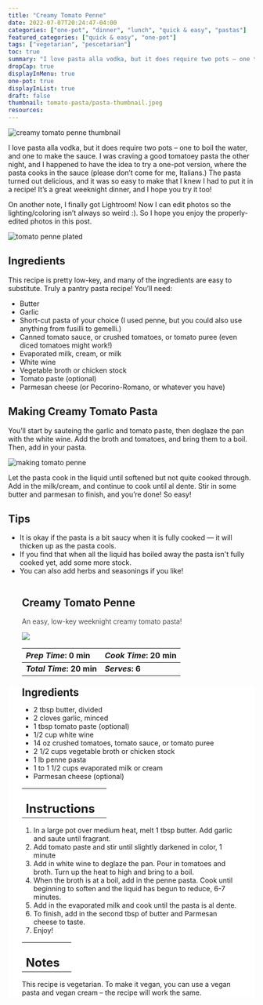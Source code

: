```yaml
---
title: "Creamy Tomato Penne"
date: 2022-07-07T20:24:47-04:00
categories: ["one-pot", "dinner", "lunch", "quick & easy", "pastas"]
featured_categories: ["quick & easy", "one-pot"]
tags: ["vegetarian", "pescetarian"]
toc: true
summary: "I love pasta alla vodka, but it does require two pots – one to boil the water, and one to make the sauce. I was craving a good tomatoey pasta the other night, and I happened to have the idea to try a one-pot version, where the pasta cooks in the sauce (please don’t come for me, Italians.) The pasta turned out delicious, and it was so easy to make that I knew I had to put it in a recipe!"
dropCap: true
displayInMenu: true
one-pot: true
displayInList: true
draft: false
thumbnail: tomato-pasta/pasta-thumbnail.jpeg
resources:
---
```


![creamy tomato penne thumbnail](../../tomato-pasta/pasta-thumbnail.jpeg)

I love pasta alla vodka, but it does require two pots – one to boil the water, and one to make the sauce. I was craving a good tomatoey pasta the other night, and I happened to have the idea to try a one-pot version, where the pasta cooks in the sauce (please don’t come for me, Italians.) The pasta turned out delicious, and it was so easy to make that I knew I had to put it in a recipe! It’s a great weeknight dinner, and I hope you try it too!

On another note, I finally got Lightroom! Now I can edit photos so the lighting/coloring isn’t always so weird :). So I hope you enjoy the properly-edited photos in this post.

![tomato penne plated](../../tomato-pasta/tomato-penne-plated.jpeg)

## Ingredients

This recipe is pretty low-key, and many of the ingredients are easy to substitute. Truly a pantry pasta recipe! You’ll need:

- Butter
- Garlic
- Short-cut pasta of your choice (I used penne, but you could also use anything from fusilli to gemelli.)
- Canned tomato sauce, or crushed tomatoes, or tomato puree (even diced tomatoes might work!)
- Evaporated milk, cream, or milk
- White wine
- Vegetable broth or chicken stock
- Tomato paste (optional)
- Parmesan cheese (or Pecorino-Romano, or whatever you have)

## Making Creamy Tomato Pasta

You’ll start by sauteing the garlic and tomato paste, then deglaze the pan with the white wine. Add the broth and tomatoes, and bring them to a boil. Then, add in your pasta.

![making tomato penne](../../tomato-pasta/making-tomato-penne.jpeg)

Let the pasta cook in the liquid until softened but not quite cooked through. Add in the milk/cream, and continue to cook until al dente. Stir in some butter and parmesan to finish, and you’re done! So easy!

## Tips

- It is okay if the pasta is a bit saucy when it is fully cooked — it will thicken up as the pasta cools.
- If you find that when all the liquid has boiled away the pasta isn't fully cooked yet, add some more stock.
- You can also add herbs and seasonings if you like!

<div class = "bg-pink-100 dark:bg-gray-700"  id = "recipe"> 
<div class = "bg-pink-100 dark:bg-gray-700"  style = "padding-left:2em; margin-top:0; margin-bottom:0;">

<div style="display:grid; align-items:start; justify-content:space-between; padding-right:2em" class="grid-cols-2 gap-2 md:gap-4 lg:gap-8 xl:gap-12"><div class = "mb-8"><h2>Creamy Tomato Penne</h2><p style = "font-weight: 300;">An easy, low-key weeknight creamy tomato pasta!</p></div><img src="../../tomato-pasta/pasta-thumbnail.jpeg"  class="w-full h-auto mx-auto"/></div>

| _Prep Time_: 0 min  | _Cook Time_: 20 min  |
| :--- | :--- |
| **_Total Time_: 20 min** | **_Serves_: 6**  |

</div>
<div style="background-color: white; padding-left:2em; padding-right:2em; border-width:3px; border-color:lavenderblush; margin-top:0;">
 <div><h2 style = "margin-top:1em; margin-bottom:0;" >Ingredients</h2></div>
 
- 2 tbsp butter, divided
- 2 cloves garlic, minced
- 1 tbsp tomato paste (optional)
- 1/2 cup white wine
- 14 oz crushed tomatoes, tomato sauce, or tomato puree
- 2 1/2 cups vegetable broth or chicken stock
- 1 lb penne pasta
- 1 to 1 1/2 cups evaporated milk or cream
- Parmesan cheese (optional)

|   |    |
| :--- | :--- |
| <div><h2 style = "margin-top:1em; margin-bottom:0;" >Instructions</h2></div>|   |

1. In a large pot over medium heat, melt 1 tbsp butter. Add garlic and saute until fragrant.
2. Add tomato paste and stir until slightly darkened in color, 1 minute
3. Add in white wine to deglaze the pan. Pour in tomatoes and broth. Turn up the heat to high and bring to a boil.
4. When the broth is at a boil, add in the penne pasta. Cook until beginning to soften and the liquid has begun to reduce, 6-7 minutes.
5. Add in the evaporated milk and cook until the pasta is al dente.
6. To finish, add in the second tbsp of butter and Parmesan cheese to taste.
7. Enjoy!

|   |    |
| :--- | :--- |
| <div><h2 style = "margin-top:1em; margin-bottom:0;" >Notes</h2></div>|   |

This recipe is vegetarian. To make it vegan, you can use a vegan pasta and vegan cream – the recipe will work the same.

</div>
</div>
